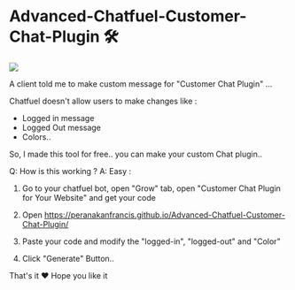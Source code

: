 # Advanced-Chatfuel-Customer-Chat-Plugin 🛠

![](https://i.imgur.com/HlgxvWX.png)

A client told me to make custom message for "Customer Chat Plugin" ...

Chatfuel doesn't allow users to make changes like :

- Logged in message
- Logged Out message
- Colors..

So, I made this tool for free.. you can make your custom Chat plugin..

Q: How is this working ?
A: Easy : 

1. Go to your chatfuel bot, open "Grow" tab, open "Customer Chat Plugin for Your Website" and get your code

2. Open https://peranakanfrancis.github.io/Advanced-Chatfuel-Customer-Chat-Plugin/

3. Paste your code and modify the "logged-in", "logged-out" and "Color"

4. Click "Generate" Button..

That's it ♥ Hope you like it 
